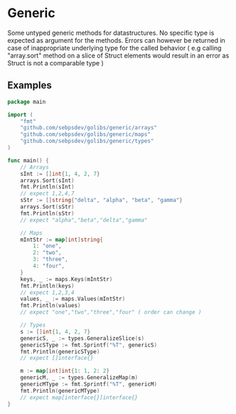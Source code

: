# Generic
Some untyped generic methods for datastructures.
No specific type is expected as argument for the methods. 
Errors can however be returned in case of inappropriate underlying type for the called behavior ( e.g calling "array.sort" method on a slice of Struct elements would result in an error as Struct is not a comparable type )

## Examples

```go
package main

import (
	"fmt"
	"github.com/sebpsdev/golibs/generic/arrays"
	"github.com/sebpsdev/golibs/generic/maps"
	"github.com/sebpsdev/golibs/generic/types"
)

func main() {
	// Arrays
	sInt := []int{1, 4, 2, 7}
	arrays.Sort(sInt)
	fmt.Println(sInt)
	// expect 1,2,4,7
	sStr := []string{"delta", "alpha", "beta", "gamma"}
	arrays.Sort(sStr)
	fmt.Println(sStr)
	// expect "alpha","beta","delta","gamma"

	// Maps
	mIntStr := map[int]string{
		1: "one",
		2: "two",
		3: "three",
		4: "four",
	}
	keys, _ := maps.Keys(mIntStr)
	fmt.Println(keys)
	// expect 1,2,3,4
	values, _ := maps.Values(mIntStr)
	fmt.Println(values)
	// expect "one","two","three","four" ( order can change )

	// Types
	s := []int{1, 4, 2, 7}
	genericS, _ := types.GeneralizeSlice(s)
	genericSType := fmt.Sprintf("%T", genericS)
	fmt.Println(genericSType)
	// expect []interface{}

	m := map[int]int{1: 1, 2: 2}
	genericM, _ := types.GeneralizeMap(m)
	genericMType := fmt.Sprintf("%T", genericM)
	fmt.Println(genericMType)
	// expect map[interface{}]interface{}
}
```